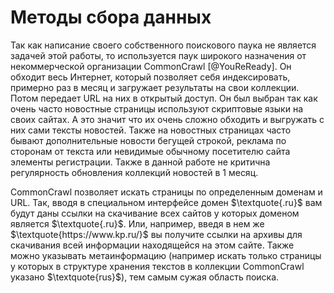 # Методы сбора данных
Так как написание своего собственного поискового паука не является задачей этой работы, то используется паук широкого назначения от некоммерческой организации CommonCrawl [@YouReReady]. Он обходит весь Интернет, который позволяет себя индексировать, примерно раз в месяц и загружает результаты на свои коллекции. Потом передает URL на них в открытый доступ. Он был выбран так как очень часто новостные страницы используют скриптовые языки на своих сайтах. А это значит что их очень сложно обходить и выгружать с них сами тексты новостей. Также на новостных страницах часто бывают дополнительные новости бегущей строкой, реклама по сторонам от текста или невидимые обычному посетителю сайта элементы регистрации. Также в данной работе не критична регулярность обновления коллекций новостей в 1 месяц.

CommonCrawl позволяет искать страницы по определенным доменам и URL. Так, вводя в специальном интерфейсе домен $\textquote{.ru}$ вам будут даны ссылки на скачивание всех сайтов у которых доменом является $\textquote{.ru}$. Или, например, введя в нем же $\textquote{https://www.kp.ru/}$ вы получите ссылки на архивы для скачивания всей информации находящейся на этом сайте. Также можно указывать метаинформацию (например искать только страницы у которых в структуре хранения текстов в коллекции CommonCrawl указано $\textquote{rus}$), тем самым сужая область поиска.



